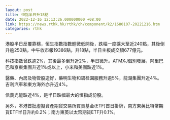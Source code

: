 ```yaml
---
layout: post
title: 恒指半日升18點
date: 2022-12-16 12:13:26.000000000 +08:00
link: https://news.rthk.hk/rthk/ch/component/k2/1680107-20221216.htm
categories: rthk
---
```


港股半日反覆靠穩，恒生指數指數輕微低開後，跌幅一度擴大至近240點，其後倒升逾250點，中午收市報19386點，升18點，半日主板成交額677億元。

科技指數曾跌逾2%，其後最多倒升近2%，半日微升。ATMXJ個別發展，阿里巴巴和京東集團升近1%或以上，小米和美團跌近1%。

醫藥、內房及物管股造好，藥明生物和碧桂園服務升逾5%，龍湖集團升近4%。吉利汽車和東方海外亦升近4%。

信義光能跌近4%，是半日跌幅最大的恒指成份股。

另外，本港首批虛擬資產期貨交易所買賣基金(ETF)首日掛牌，南方東英比特幣期貨ETF半日升約0.2%；南方東英以太幣期貨ETF升0.1%。

